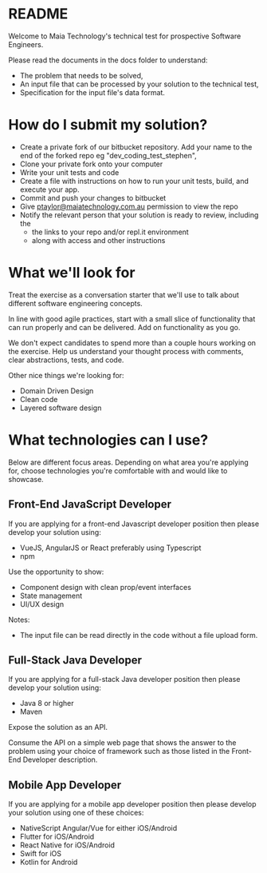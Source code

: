 # README

Welcome to Maia Technology's technical test for prospective Software Engineers.

Please read the documents in the docs folder to understand:

* The problem that needs to be solved,
* An input file that can be processed by your solution to the technical test,
* Specification for the input file's data format.
# How do I submit my solution?

* Create a private fork of our bitbucket repository. Add your name to the end of the forked repo eg "dev_coding_test_stephen",
* Clone your private fork onto your computer
* Write your unit tests and code
* Create a file with instructions on how to run your unit tests, build, and execute your app.
* Commit and push your changes to bitbucket
* Give ptaylor@maiatechnology.com.au permission to view the repo
* Notify the relevant person that your solution is ready to review, including the
	* the links to your repo and/or repl.it environment 
	* along with access and other instructions

# What we'll look for 

Treat the exercise as a conversation starter that we'll use to talk about different software engineering concepts. 

In line with good agile practices, start with a small slice of functionality that can run properly and can be delivered. Add on functionality as you go.

We don't expect candidates to spend more than a couple hours working on the exercise. Help us understand your thought process with comments, clear abstractions, tests, and code.

Other nice things we're looking for: 
* Domain Driven Design
* Clean code
* Layered software design

# What technologies can I use?

Below are different focus areas. Depending on what area you're applying for, choose technologies you're comfortable with and would like to showcase.

## Front-End JavaScript Developer

If you are applying for a front-end Javascript developer position then please develop your solution using:

* VueJS, AngularJS or React preferably using Typescript
* npm

Use the opportunity to show:
* Component design with clean prop/event interfaces
* State management
* UI/UX design

Notes:
* The input file can be read directly in the code without a file upload form.

## Full-Stack Java Developer

If you are applying for a full-stack Java developer position then please develop your solution using:

* Java 8 or higher
* Maven

Expose the solution as an API.

Consume the API on a simple web page that shows the answer to the problem using your choice of framework such as those listed in the Front-End Developer description.

## Mobile App Developer

If you are applying for a mobile app developer position then please develop your solution using one of these choices:

* NativeScript Angular/Vue for either iOS/Android
* Flutter for iOS/Android
* React Native for iOS/Android
* Swift for iOS
* Kotlin for Android
